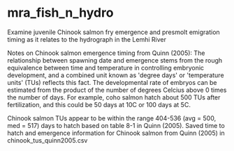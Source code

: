 # mra_fish_n_hydro
Examine juvenile Chinook salmon fry emergence and presmolt emigration timing as it relates to the hydrograph in the Lemhi River

Notes on Chinook salmon emergence timing from Quinn (2005): 
The relationship between spawning date and emergence stems from the rough equivalence between time and temperature in controlling
embryonic development, and a combined unit known as 'degree days' or 'temperature units' (TUs) reflects this fact. The developmental
rate of embryos can be estimated from the product of the number of degrees Celcius above 0 times the number of days. For example, coho
salmon hatch about 500 TUs after fertilization, and this could be 50 days at 10C or 100 days at 5C.

Chinook salmon TUs appear to be within the range 404-536 (avg = 500, med = 517) days to hatch based on table 8-1 in Quinn (2005).
Saved time to hatch and emergence information for Chinook salmon from Quinn (2005) in chinook_tus_quinn2005.csv